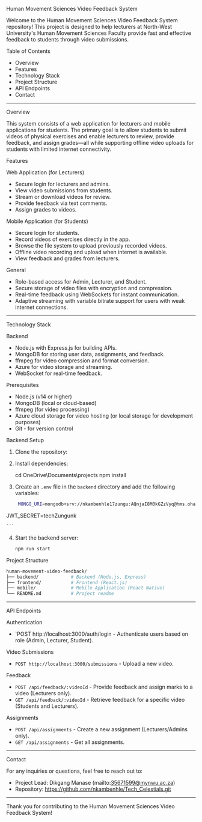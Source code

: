 Human Movement Sciences Video Feedback System

Welcome to the Human Movement Sciences Video Feedback System repository! This project is designed to help lecturers at North-West University's Human Movement Sciences Faculty provide fast and effective feedback to students through video submissions.

Table of Contents
- Overview 
- Features
- Technology Stack
- Project Structure 
- API Endpoints
- Contact

---

Overview

This system consists of a web application for lecturers and mobile applications for students. The primary goal is to allow students to submit videos of physical exercises and enable lecturers to review, provide feedback, and assign grades—all while supporting offline video uploads for students with limited internet connectivity.

Features

Web Application (for Lecturers)
- Secure login for lecturers and admins.
- View video submissions from students.
- Stream or download videos for review.
- Provide feedback via text comments.
- Assign grades to videos.

Mobile Application (for Students)
- Secure login for students.
- Record videos of exercises directly in the app.
- Browse the file system to upload previously recorded videos.
- Offline video recording and upload when internet is available.
- View feedback and grades from lecturers.

General
- Role-based access for Admin, Lecturer, and Student.
- Secure storage of video files with encryption and compression.
- Real-time feedback using WebSockets for instant communication.
- Adaptive streaming with variable bitrate support for users with weak internet connections.

---

Technology Stack

Backend
- Node.js with Express.js for building APIs.
- MongoDB for storing user data, assignments, and feedback.
- ffmpeg for video compression and format conversion.
- Azure for video storage and streaming.
- WebSocket for real-time feedback.


Prerequisites
- Node.js (v14 or higher)
- MongoDB (local or cloud-based)
- ffmpeg (for video processing)
- Azure cloud storage for video hosting (or local storage for development purposes)
- Git - for version control


Backend Setup

1. Clone the repository:
2. Install dependencies:
    
    cd OneDrive\Documents\projects
    npm install
    
3. Create an `.env` file in the `backend` directory and add the following variables:
    ```bash
     MONGO_URI=mongodb+srv://nkambenhle17zungu:AQnjaI8M0kGZzVyq@hms.ohajons.mongodb.net/?retryWrites=true&w=majority&appName=HMS

JWT_SECRET=techZungunk

    ```

4. Start the backend server:
    ```bash
    npm run start
    ```

Project Structure

```bash
human-movement-video-feedback/
├── backend/            # Backend (Node.js, Express)
├── frontend/           # Frontend (React.js)
├── mobile/             # Mobile Application (React Native)
└── README.md           # Project readme
```

---

API Endpoints

Authentication
- `POST http://localhost:3000/auth/login - Authenticate users based on role (Admin, Lecturer, Student).

Video Submissions
- `POST http://localhost:3000/submissions` - Upload a new video.

Feedback
- `POST /api/feedback/:videoId` - Provide feedback and assign marks to a video (Lecturers only).
- `GET /api/feedback/:videoId` - Retrieve feedback for a specific video (Students and Lecturers).

Assignments
- `POST /api/assignments` - Create a new assignment (Lecturers/Admins only).
- `GET /api/assignments` - Get all assignments.

---

Contact

For any inquiries or questions, feel free to reach out to:

- Project Lead: Dikgang Manase (mailto:35671599@mynwu.ac.za)
- Repository: https://github.com/nkambenhle/Tech_Celestials.git 
---

Thank you for contributing to the Human Movement Sciences Video Feedback System!

